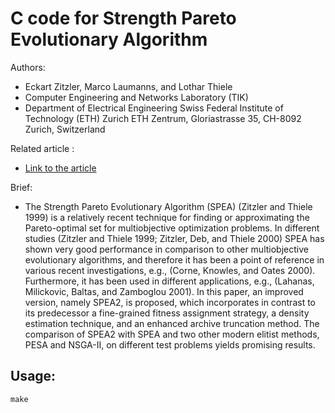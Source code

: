 # C code for Strength Pareto Evolutionary Algorithm

Authors:
- Eckart Zitzler, Marco Laumanns, and Lothar Thiele
- Computer Engineering and Networks Laboratory (TIK) 
- Department of Electrical Engineering Swiss Federal Institute of Technology (ETH) Zurich ETH Zentrum, Gloriastrasse 35, CH-8092 Zurich, Switzerland

Related article :
- [Link to the article](http://e-collection.library.ethz.ch/eserv/eth:24689/eth-24689-01.pdf)

Brief:
- The Strength Pareto Evolutionary Algorithm (SPEA) (Zitzler and Thiele 1999) is a relatively recent technique for finding or approximating the Pareto-optimal set for multiobjective optimization problems. In different studies (Zitzler and Thiele 1999; Zitzler, Deb, and Thiele 2000) SPEA has shown very good performance in comparison to other multiobjective evolutionary algorithms, and therefore it has been a point of reference in various recent investigations, e.g., (Corne, Knowles, and Oates 2000). Furthermore, it has been used in different applications, e.g., (Lahanas, Milickovic, Baltas, and Zamboglou 2001). In this paper, an improved version, namely SPEA2, is proposed, which incorporates in contrast to its predecessor a fine-grained fitness assignment strategy, a density estimation technique, and an enhanced archive truncation method. The comparison of SPEA2 with SPEA and two other modern elitist methods, PESA and NSGA-II, on different test problems yields promising results.

## Usage:

```
make
```

